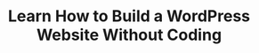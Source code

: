 ---
layout:   certificate
title:    "Learn How to Build a WordPress Website Without Coding"
slug:     bitdegree-wordpress
category: bitdegree
issuer:   "BitDegree"
---